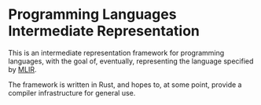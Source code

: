 # Programming Languages Intermediate Representation

This is an intermediate representation framework for programming languages, with the goal of, eventually, representing the
language specified by [MLIR](https://mlir.llvm.org/docs/LangRef/).

The framework is written in Rust, and hopes to, at some point,
provide a compiler infrastructure for general use.
